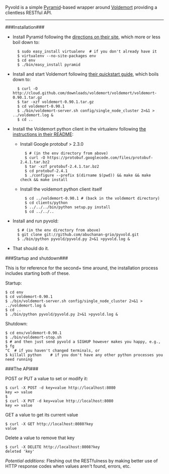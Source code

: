 Pyvold is a simple [Pyramid](http://docs.pylonsproject.org/en/latest/docs/pyramid.html)-based wrapper around [Voldemort](http://project-voldemort.com/) providing a clientless RESTful API.

---

###Installation###

* Install Pyramid following the [directions on their site](http://docs.pylonsproject.org/projects/pyramid/en/1.3-branch/narr/install.html#installing-pyramid-on-a-unix-system), which more or less boil down to:

        $ sudo easy_install virtualenv  # if you don't already have it
        $ virtualenv --no-site-packages env
        $ cd env
        $ ./bin/easy_install pyramid

* Install and start Voldemort following [their quickstart guide](http://project-voldemort.com/quickstart.php), which boils down to:

        $ curl -O http://cloud.github.com/downloads/voldemort/voldemort/voldemort-0.90.1.tar.gz
        $ tar -xzf voldemort-0.90.1.tar.gz
        $ cd voldemort-0.90.1
        $ ./bin/voldemort-server.sh config/single_node_cluster 2>&1 > ../voldemort.log &
        $ cd ..

* Install the Voldemort python client in the virtualenv following [the instructions in their README](https://github.com/voldemort/voldemort/tree/release-090/clients/python):

    * Install Google protobuf > 2.3.0
    
            $ # (in the env directory from above)
            $ curl -O https://protobuf.googlecode.com/files/protobuf-2.4.1.tar.bz2
            $ tar -xzf protobuf-2.4.1.tar.bz2 
            $ cd protobuf-2.4.1
            $ ./configure --prefix $(dirname $(pwd)) && make && make check && make install
        
    * Install the voldemort python client itself
  
            $ cd ../voldemort-0.90.1 # (back in the voldemort directory)
            $ cd clients/python
            $ ../../../bin/python setup.py install
            $ cd ../../..

* Install and run pyvold:

        $ # (in the env directory from above)
        $ git clone git://github.com/abuchanan-grio/pyvold.git
        $ ./bin/python pyvold/pyvold.py 2>&1 >pyvold.log &

* That should do it.

###Startup and shutdown###

This is for reference for the second+ time around, the installation process includes starting both of these.

Startup:

    $ cd env
    $ cd voldemort-0.90.1
    $ ./bin/voldemort-server.sh config/single_node_cluster 2>&1 > ../voldemort.log &
    $ cd ..
    $ ./bin/python pyvold/pyvold.py 2>&1 >pyvold.log &

Shutdown:

    $ cd env/voldemort-0.90.1
    $ ./bin/voldemort-stop.sh
    $ # and then just send pyvold a SIGHUP however makes you happy, e.g.,
    $ fg
    ^C  # if you haven't changed terminals, or
    $ killall python    # if you don't have any other python processes you need running
    
###The API###

POST or PUT a value to set or modify it:

    $ curl -X POST -d key=value http://localhost:8080
    key => value
    $
    $ curl -X PUT -d key=value http://localhost:8080
    key => value
    
GET a value to get its current value

    $ curl -X GET http://localhost:8080?key
    value

Delete a value to remove that key

    $ curl -X DELETE http://localhost:8008?key
    deleted 'key'


*Potential additions*: Fleshing out the RESTfulness by making better use of HTTP response codes when values aren't found, errors, etc.
